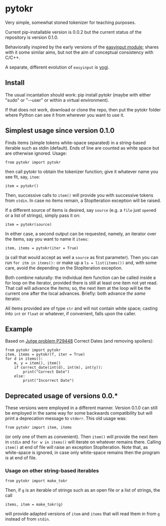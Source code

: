 # pytokr

Very simple, somewhat stoned tokenizer for teaching purposes.

Current pip-installable version is 0.0.2 but the current status
of the repository is version 0.1.0.

Behaviorally inspired by the early versions of the 
[easyinput module](https://github.com/jutge-org/easyinput); 
shares with it some similar aims, but not the aim of 
conceptual consistency with C/C++. 

<!--- Actually easyinput 
has grown in ways I find somewhat inappropriate for 
many of my current (non-CS) students and I want to 
try now a different road. --->

A separate, different evolution of `easyinput` is 
[yogi](https://github.com/jutge-org/yogi).

## Install

The usual incantation should work: pip install pytokr
(maybe with either "sudo" or "--user" or within a 
virtual environment).

If that does not work, download or clone the repo, then 
put the pytokr folder where Python can see it from 
wherever you want to use it.

## Simplest usage since version 0.1.0

Finds items (simple tokens white-space separated) in a 
string-based iterable such as stdin (default). Ends of 
line are counted as white space but are otherwise ignored. Usage:

`from pytokr import pytokr`

then call pytokr to obtain the tokenizer function; give it 
whatever name you see fit, say, `item`:

`item = pytokr()`

Then, successive calls to `item()` will provide you with
successive tokens from `stdin`. In case no items remain,
a StopIteration exception will be raised.

If a different source of items is desired, say `source` 
(e.g. a `file` just `open`ed or a list of strings), 
simply pass it on:

`item = pytokr(source)`

In either case, a second output can be requested, namely, an
iterator over the items, say you want to name it `items`:

`item, items = pytokr(iter = True)`

(a call that would accept as well a `source` as first parameter).
Then you can run `for itm in items():` or make up a `ls = list(items())`
and, with some care, avoid the depending on the StopIteration
exception.

Both combine naturally: the individual item function can be called 
inside a for loop on the iterator, provided there is still 
at least one item not yet read. That call will advance the 
items; so, the next item at the loop will be the current one after 
the local advances. Briefly: both advance *the same* iterator.

<!--- Both calls combine naturally: it is valid to call `item()` 
within a `for w in items()` loop provided there is still 
at least one item not yet read. The reading will advance 
on and the next item in the loop will correspond to the 
advance. 

Token items are returned as strings; the user should cast them as
int or float or whatever when appropriate. --->

All items provided are of type `str` and will not contain 
white space; casting into `int` or `float` or whatever, if
convenient, falls upon the caller. 

## Example

Based on [Jutge problem P29448](https://jutge.org/problems/P29448_en)
Correct Dates (and removing spoilers):

    from pytokr import pytokr
    item, items = pytokr(f, iter = True)
    for d in items():
        m, y = item(), item()
        if correct_date(int(d), int(m), int(y)):
            print("Correct Date")
        else:
            print("Incorrect Date")

## Deprecated usage of versions 0.0.*

These versions were employed in a different manner. Version
0.1.0 can still be employed in the same way for some
backwards compatibility but will print a deprecation
message to `stderr`. This old usage was:

`from pytokr import item, items`

(or only one of them as convenient). Then `item()` will provide
the next item in `stdin` and `for w in items()` will iterate on
whatever remains there. Calling `item()` at end of file will
raise an exception StopIteration. Note that, as white-space is 
ignored, in case only white-space remains then the program *is* 
at end of file.

### Usage on other string-based iterables

`from pytokr import make_tokr`

Then, if `g` is an iterable of strings such as an open
file or a list of strings, the call

`items, item = make_tokr(g)`

will provide adapted versions of `item` and `items` that
will read them in from `g` instead of from `stdin`.

<!--- ## To do: 

- As said, call to `item()` raises `StopIteration` on 
end of file; it will be a common error when mixing it 
with `items()`. Consider catching it and raising instead 
an exception more understandable by beginners.

- Sources in the 'deprecated/jutge-like' folder use 
obsolete identifiers; keep updating them and moving
them to 'jutge_like'.

- I called initially the items 'toks' (for very simple 
'tokens') but that sounded a bit inappropriate to me, 
first, because of the simplicity of the case and, 
second, due to the early programming level of my 
target students. Calling them 'items' seems suboptimal 
though, since we are going to study `dict`'s later on 
and then risk confusions. But I settled on 'items' for 
the time being anyway; alternative suggestions welcome.
--->
